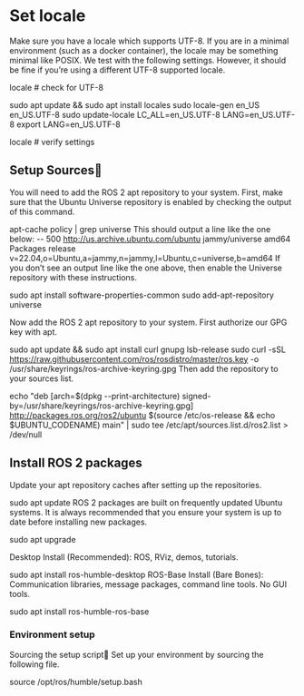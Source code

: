 # Set locale
Make sure you have a locale which supports UTF-8. If you are in a minimal environment (such as a docker container), the locale may be something minimal like POSIX. We test with the following settings. However, it should be fine if you’re using a different UTF-8 supported locale.

locale  # check for UTF-8

sudo apt update && sudo apt install locales
sudo locale-gen en_US en_US.UTF-8
sudo update-locale LC_ALL=en_US.UTF-8 LANG=en_US.UTF-8
export LANG=en_US.UTF-8

locale  # verify settings
## Setup Sources
You will need to add the ROS 2 apt repository to your system. First, make sure that the Ubuntu Universe repository is enabled by checking the output of this command.

apt-cache policy | grep universe
This should output a line like the one below:
-- 500 http://us.archive.ubuntu.com/ubuntu jammy/universe amd64 Packages
    release v=22.04,o=Ubuntu,a=jammy,n=jammy,l=Ubuntu,c=universe,b=amd64
If you don’t see an output line like the one above, then enable the Universe repository with these instructions.

sudo apt install software-properties-common
sudo add-apt-repository universe

Now add the ROS 2 apt repository to your system. First authorize our GPG key with apt.

sudo apt update && sudo apt install curl gnupg lsb-release
sudo curl -sSL https://raw.githubusercontent.com/ros/rosdistro/master/ros.key -o /usr/share/keyrings/ros-archive-keyring.gpg
Then add the repository to your sources list.

echo "deb [arch=$(dpkg --print-architecture) signed-by=/usr/share/keyrings/ros-archive-keyring.gpg] http://packages.ros.org/ros2/ubuntu $(source /etc/os-release && echo $UBUNTU_CODENAME) main" | sudo tee /etc/apt/sources.list.d/ros2.list > /dev/null
## Install ROS 2 packages
Update your apt repository caches after setting up the repositories.

sudo apt update
ROS 2 packages are built on frequently updated Ubuntu systems. It is always recommended that you ensure your system is up to date before installing new packages.

sudo apt upgrade

Desktop Install (Recommended): ROS, RViz, demos, tutorials.

sudo apt install ros-humble-desktop
ROS-Base Install (Bare Bones): Communication libraries, message packages, command line tools. No GUI tools.

sudo apt install ros-humble-ros-base
### Environment setup
Sourcing the setup script
Set up your environment by sourcing the following file.

source /opt/ros/humble/setup.bash 
